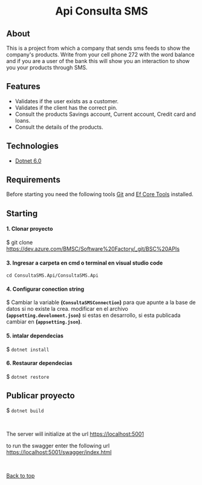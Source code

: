 <h1 align="center">Api Consulta SMS</h1>

## About ##

This is a project from which a company that sends sms feeds to show the company's products. Write from your cell phone 272 with the word balance and if you are a user of the bank this will show you an interaction to show you your products through SMS.

## Features ##

* Validates if the user exists as a customer.
* Validates if the client has the correct pin.
* Consult the products Savings account, Current account, Credit card and loans.
* Consult the details of the products.

## Technologies ##

- [Dotnet 6.0](https://dotnet.microsoft.com/en-us/download/dotnet/6.0)

## Requirements ##

Before starting you need the following tools [Git](https://git-scm.com) and [Ef Core Tools](https://learn.microsoft.com/en-us/ef/core/cli/dotnet) installed.

## Starting ##

#### 1. Clonar proyecto
$ git clone https://dev.azure.com/BMSC/Software%20Factory/_git/BSC%20APIs

#### 3. Ingresar a carpeta en cmd o terminal en visual studio code
`cd ConsultaSMS.Api/ConsultaSMS.Api`

#### 4. Configurar conection string
$ Cambiar la variable **(`ConsultaSMSConnection`)** para que apunte a la base de datos si no existe la crea. modificar en el archivo **(`appsetting.develoment.json`)** si estas en desarrollo, si esta publicada cambiar en **(`appsetting.json`)**. 

#### 5. intalar dependecias
$ `dotnet install`

#### 6. Restaurar dependecias
$ `dotnet restore`

## Publicar proyecto ##
$ `dotnet build`

<br>
 
The server will initialize at the url <https://localhost:5001>

to run the swagger enter the following url <https://localhost:5001/swagger/index.html>


&#xa0;

<a href="#top">Back to top</a>
